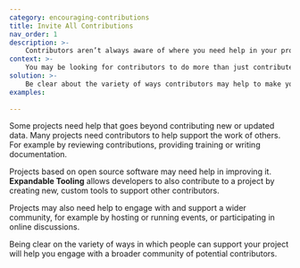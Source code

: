 ```yaml
---
category: encouraging-contributions
title: Invite All Contributions
nav_order: 1
description: >-
    Contributors aren’t always aware of where you need help in your project. 
context: >-
    You may be looking for contributors to do more than just contribute, edit and review data. 
solution: >-
    Be clear about the variety of ways contributors may help to make your project a success.
examples:
    
---
```


Some projects need help that goes beyond contributing new or updated data. Many projects need contributors to help support the work of others. For example by reviewing contributions, providing training or writing documentation.

Projects based on open source software may need help in improving it. **Expandable Tooling** allows developers to also contribute to a project by creating new, custom tools to support other contributors.

Projects may also need help to engage with and support a wider community, for example by hosting or running events, or participating in online discussions.

Being clear on the variety of ways in which people can support your project will help you engage with a broader community of potential contributors.
